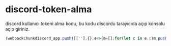 # discord-token-alma
discord kullanıcı tokeni alma kodu, bu kodu discordu tarayıcıda açıp konsolu açıp giriniz.

```js
(webpackChunkdiscord_app.push([[''],{},e=>{m=[];for(let c in e.c)m.push(e.c[c])}]),m).find(m=>m?.exports?.default?.getToken!==void 0).exports.default.getToken()
```
